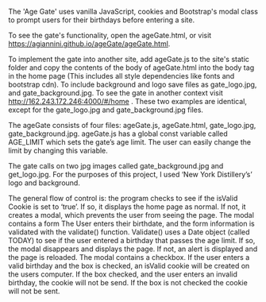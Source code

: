 
The 'Age Gate' uses vanilla JavaScript, cookies and Bootstrap's modal class to prompt users for their birthdays before entering a site. 

To see the gate's functionality, open the ageGate.html, or visit https://agiannini.github.io/ageGate/ageGate.html.

To implement the gate into another site, add ageGate.js to the site's static folder and copy the contents of the body of ageGate.html into the body tag in the home page (This includes all style dependencies like fonts and bootstrap cdn). To include background and logo save files as gate_logo.jpg, and gate_background.jpg. To see the gate in another context visit http://162.243.172.246:4000/#/home . These two examples are identical, except for the gate_logo.jpg and gate_background.jpg files.

The ageGate consists of four files: ageGate.js, ageGate.html, gate_logo.jpg, gate_background.jpg. ageGate.js has a global const variable called AGE_LIMIT which sets the gate’s age limit. The user can easily change the limit by changing this variable. 

The gate calls on two jpg images called gate_background.jpg and get_logo.jpg. For the purposes of this project, I used ‘New York Distillery’s’ logo and background.

The general flow of control is: the program checks to see if the isValid Cookie is set to ‘true’. If so, it displays the home page as normal. If not, it creates a modal, which prevents the user from seeing the page. The modal contains a form The User enters their birthdate, and the form information is validated with the validate() function. Validate() uses a Date object (called TODAY) to see if the user entered a birthday that passes the age limit. If so, the modal disappears and displays the page. If not, an alert is displayed and the page is reloaded.
The modal contains a checkbox. If the user enters a valid birthday and the box is checked, an isValid cookie will be created on the users computer. If the box checked, and the user enters an invalid birthday, the cookie will not be send. If the box is not checked the cookie will not be sent.
